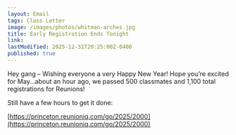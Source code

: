 ```yaml
---
layout: Email
tags: Class Letter
image: /images/photos/whitman-arches.jpg
title: Early Registration Ends Tonight
link: 
lastModified: 2025-12-31T20:25:00Z-0400
published: true
---
```

Hey gang – Wishing everyone a very Happy New Year! Hope you’re excited for May…about an hour ago, we passed 500 classmates and 1,100 total registrations for Reunions!

Still have a few hours to get it done:

[https://princeton.reunioniq.com/go/2025/2000](https://princeton.reunioniq.com/go/2025/2000)
